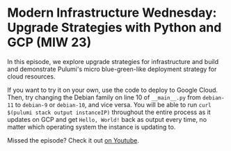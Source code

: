 # Modern Infrastructure Wednesday: Upgrade Strategies with Python and GCP (MIW 23)

In this episode, we explore upgrade strategies for infrastructure and build and
demonstrate Pulumi's micro blue-green-like deployment strategy for cloud
resources.

If you want to try it on your own, use the code to deploy to Google Cloud. Then,
try changing the Debian family on line 10 of `__main__.py` from `debian-11` to
`debian-9` or `debian-10`, and vice versa. You will be able to run
`curl $(pulumi stack output instanceIP)` throughout the entire process as it
updates on GCP and get `Hello, World!` back as output every time, no matter which
operating system the instance is updating to.

Missed the episode? Check it out [on Youtube](https://youtu.be/vviIVCloMKQ).
